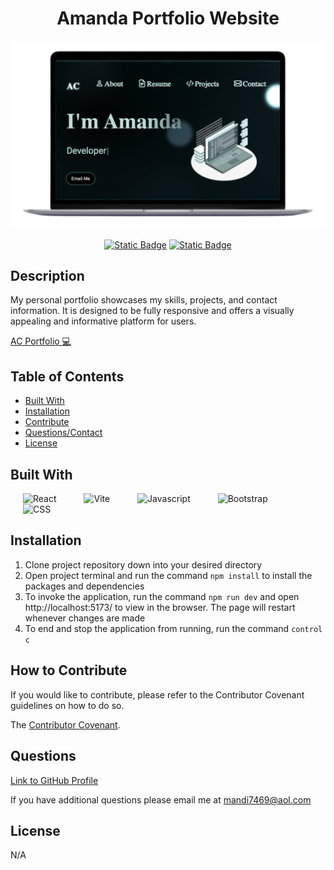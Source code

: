 <div align="center">

# Amanda Portfolio Website

![Portfolio](./assets/images/readmeTitle.png)

[![Static Badge](https://img.shields.io/badge/GitHub-mandi7469-darkgreen)](https://github.com/mandi7469)
[![Static Badge](https://img.shields.io/badge/LinkedIn-amandachanga-blue%20)](https://www.linkedin.com/in/amanda-changa/)

</div>

## Description

My personal portfolio showcases my skills, projects, and contact information. It is designed to be fully responsive and offers a visually appealing and informative platform for users.

[AC Portfolio 💻]()

## Table of Contents 

- [Built With](#built-with)
- [Installation](#installation)
- [Contribute](#how-to-contribute)
- [Questions/Contact](#questions)
- [License](#license)

## Built With

<img height="50" width="50" alt="React" src="https://cdn.jsdelivr.net/gh/devicons/devicon@latest/icons/react/react-original-wordmark.svg" style="margin: 0 20px;"/>
<img height="50" width="50" alt="Vite" src="https://cdn.jsdelivr.net/gh/devicons/devicon@latest/icons/vitejs/vitejs-original.svg" style="margin: 0 20px;"/>
<img height="50" width="50" alt="Javascript" src="https://cdn.jsdelivr.net/gh/devicons/devicon@latest/icons/javascript/javascript-plain.svg" style="margin: 0 20px;"/>
<img height="50" width="50" alt="Bootstrap" src="https://cdn.jsdelivr.net/gh/devicons/devicon@latest/icons/bootstrap/bootstrap-original-wordmark.svg" style="margin: 0 20px;"/>
<img height="50" width="50" alt="CSS" src="https://cdn.jsdelivr.net/gh/devicons/devicon@latest/icons/css3/css3-original-wordmark.svg"style="margin: 0 20px;"/>


## Installation

1. Clone project repository down into your desired directory 
2. Open project terminal and run the command `npm install` to install the packages and dependencies 
3. To invoke the application, run the command `npm run dev` and open http://localhost:5173/ to view in the browser. The page will restart whenever changes are made
4. To end and stop the application from running, run the command `control c`


## How to Contribute

If you would like to contribute, please refer to the Contributor Covenant guidelines on how to do so.

The [Contributor Covenant](https://www.contributor-covenant.org/).

## Questions

[Link to GitHub Profile](https://github.com/mandi7469)

If you have additional questions please email me at mandi7469@aol.com

## License

N/A